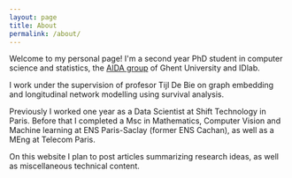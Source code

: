 ```yaml
---
layout: page
title: About
permalink: /about/
---
```


Welcome to my personal page! I'm a second year PhD student in computer science and statistics, the [AIDA group](https://aida.ugent.be/) of Ghent University and IDlab.

I work under the supervision of profesor Tijl De Bie on graph embedding and longitudinal network modelling using survival analysis.

Previously I worked one year as a Data Scientist at Shift Technology in Paris. Before that I completed a Msc in Mathematics, Computer Vision and Machine learning at ENS Paris-Saclay (former ENS Cachan), as well as a MEng at Telecom Paris.

On this website I plan to post articles summarizing research ideas, as well as miscellaneous technical content.

<!--
This is the base Jekyll theme. You can find out more info about customizing your Jekyll theme, as well as basic Jekyll usage documentation at [jekyllrb.com](https://jekyllrb.com/)

You can find the source code for Minima at GitHub:
[jekyll][jekyll-organization] /
[minima](https://github.com/jekyll/minima)

You can find the source code for Jekyll at GitHub:
[jekyll][jekyll-organization] /
[jekyll](https://github.com/jekyll/jekyll)


[jekyll-organization]: https://github.com/jekyll -->
